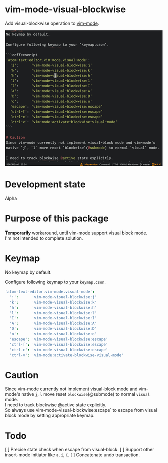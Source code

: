 # vim-mode-visual-blockwise

Add visual-blockwise operation to [vim-mode](https://atom.io/packages/vim-mode).

![gif](https://raw.githubusercontent.com/t9md/t9md/97168c5fdbfd311eb3a7d0b9d22bb0d761ea7d74/img/vim-mode-visual-blockwise.gif)

# Development state
Alpha

# Purpose of this package

**Temporarily** workaround, until vim-mode support visual block mode.  
I'm not intended to complete solution.

# Keymap
No keymap by default.

Configure following keymap to your `keymap.cson`.

```coffeescript
'atom-text-editor.vim-mode.visual-mode':
  'j':      'vim-mode-visual-blockwise:j'
  'k':      'vim-mode-visual-blockwise:k'
  'h':      'vim-mode-visual-blockwise:h'
  'l':      'vim-mode-visual-blockwise:l'
  'I':      'vim-mode-visual-blockwise:I'
  'A':      'vim-mode-visual-blockwise:A'
  'D':      'vim-mode-visual-blockwise:D'
  'o':      'vim-mode-visual-blockwise:o'
  'escape': 'vim-mode-visual-blockwise:escape'
  'ctrl-[': 'vim-mode-visual-blockwise:escape'
  'ctrl-c': 'vim-mode-visual-blockwise:escape'
  'ctrl-v': 'vim-mode:activate-blockwise-visual-mode'
```

# Caution
Since vim-mode currently not implement visual-block mode and vim-mode's native `j`, `l` move reset `blockwise`(@submode) to normal `visual` mode.  
I need to track blockwise @active state explicitly.  
So always use vim-mode-visual-blockwise:escape` to escape from visual block mode by setting appropriate keymap.

# Todo
[ ] Precise state check when escape from visual-block.
[ ] Support other insert-mode initiator like `a`, `i`, `C`.
[ ] Concatenate undo transaction.

